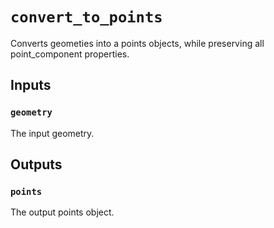 # `convert_to_points`

Converts geometies into a points objects, while preserving all point_component properties.

## Inputs

### `geometry`
The input geometry.

## Outputs

### `points`
The output points object.
